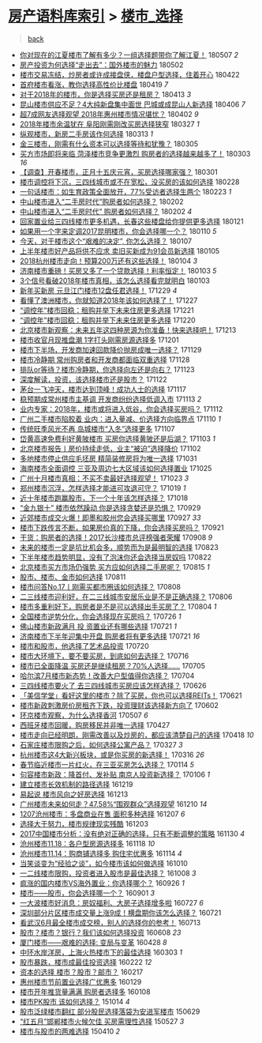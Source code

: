 [房产语料库索引](../../README.md)  > [楼市_选择](楼市_选择.md)
====
> [back](../README.md)

- [你对现在的江夏楼市了解有多少？一组选择题带你了解江夏！](http://jkwz.applinzi.com/ittc/7100370930612306954.html#%E4%BD%A0%E5%AF%B9%E7%8E%B0%E5%9C%A8%E7%9A%84%E6%B1%9F%E5%A4%8F%E6%A5%BC%E5%B8%82%E4%BA%86%E8%A7%A3%E6%9C%89%E5%A4%9A%E5%B0%91%EF%BC%9F%E4%B8%80%E7%BB%84%E9%80%89%E6%8B%A9%E9%A2%98%E5%B8%A6%E4%BD%A0%E4%BA%86%E8%A7%A3%E6%B1%9F%E5%A4%8F%EF%BC%81) 180507 *2* 
- [房产投资为何选择“走出去”：国外楼市的魅力](http://jkwz.applinzi.com/ittc/7098560290167981062.html#%E6%88%BF%E4%BA%A7%E6%8A%95%E8%B5%84%E4%B8%BA%E4%BD%95%E9%80%89%E6%8B%A9%E2%80%9C%E8%B5%B0%E5%87%BA%E5%8E%BB%E2%80%9D%EF%BC%9A%E5%9B%BD%E5%A4%96%E6%A5%BC%E5%B8%82%E7%9A%84%E9%AD%85%E5%8A%9B) 180502  
- [楼市交易冻结，炒房者或许成接盘侠，楼盘户型选择，住着开心](http://jkwz.applinzi.com/ittc/7094899766901343249.html#%E6%A5%BC%E5%B8%82%E4%BA%A4%E6%98%93%E5%86%BB%E7%BB%93%EF%BC%8C%E7%82%92%E6%88%BF%E8%80%85%E6%88%96%E8%AE%B8%E6%88%90%E6%8E%A5%E7%9B%98%E4%BE%A0%EF%BC%8C%E6%A5%BC%E7%9B%98%E6%88%B7%E5%9E%8B%E9%80%89%E6%8B%A9%EF%BC%8C%E4%BD%8F%E7%9D%80%E5%BC%80%E5%BF%83) 180422  
- [首府楼市看涨，教你选择高性价比楼盘](http://jkwz.applinzi.com/ittc/7093706758268912647.html#%E9%A6%96%E5%BA%9C%E6%A5%BC%E5%B8%82%E7%9C%8B%E6%B6%A8%EF%BC%8C%E6%95%99%E4%BD%A0%E9%80%89%E6%8B%A9%E9%AB%98%E6%80%A7%E4%BB%B7%E6%AF%94%E6%A5%BC%E7%9B%98) 180419 *7* 
- [对于2018年的楼市，你是选择买房还是租房？](http://jkwz.applinzi.com/ittc/7091386241541211143.html#%E5%AF%B9%E4%BA%8E2018%E5%B9%B4%E7%9A%84%E6%A5%BC%E5%B8%82%EF%BC%8C%E4%BD%A0%E6%98%AF%E9%80%89%E6%8B%A9%E4%B9%B0%E6%88%BF%E8%BF%98%E6%98%AF%E7%A7%9F%E6%88%BF%EF%BC%9F) 180413 *3* 
- [昆山楼市供应不足？4大纯新盘集中面世 巴城或成昆山人新选择](http://jkwz.applinzi.com/ittc/7088624735854527495.html#%E6%98%86%E5%B1%B1%E6%A5%BC%E5%B8%82%E4%BE%9B%E5%BA%94%E4%B8%8D%E8%B6%B3%EF%BC%9F4%E5%A4%A7%E7%BA%AF%E6%96%B0%E7%9B%98%E9%9B%86%E4%B8%AD%E9%9D%A2%E4%B8%96+%E5%B7%B4%E5%9F%8E%E6%88%96%E6%88%90%E6%98%86%E5%B1%B1%E4%BA%BA%E6%96%B0%E9%80%89%E6%8B%A9) 180406 *7* 
- [超7成网友选择观望 2018年惠州楼市情况堪忧？](http://jkwz.applinzi.com/ittc/7087254673172202503.html#%E8%B6%857%E6%88%90%E7%BD%91%E5%8F%8B%E9%80%89%E6%8B%A9%E8%A7%82%E6%9C%9B+2018%E5%B9%B4%E6%83%A0%E5%B7%9E%E6%A5%BC%E5%B8%82%E6%83%85%E5%86%B5%E5%A0%AA%E5%BF%A7%EF%BC%9F) 180402 *9* 
- [2018年楼市余温犹在 阜阳刚需刚改买房选择狭窄](http://jkwz.applinzi.com/ittc/7085119328032916497.html#2018%E5%B9%B4%E6%A5%BC%E5%B8%82%E4%BD%99%E6%B8%A9%E7%8A%B9%E5%9C%A8+%E9%98%9C%E9%98%B3%E5%88%9A%E9%9C%80%E5%88%9A%E6%94%B9%E4%B9%B0%E6%88%BF%E9%80%89%E6%8B%A9%E7%8B%AD%E7%AA%84) 180327 *1* 
- [纵观楼市，新房二手房该作何选择](http://jkwz.applinzi.com/ittc/7079895988980679697.html#%E7%BA%B5%E8%A7%82%E6%A5%BC%E5%B8%82%EF%BC%8C%E6%96%B0%E6%88%BF%E4%BA%8C%E6%89%8B%E6%88%BF%E8%AF%A5%E4%BD%9C%E4%BD%95%E9%80%89%E6%8B%A9) 180313 *1* 
- [金三楼市，刚需有什么资本可以选择等待和犹豫？](http://jkwz.applinzi.com/ittc/7077049664002327558.html#%E9%87%91%E4%B8%89%E6%A5%BC%E5%B8%82%EF%BC%8C%E5%88%9A%E9%9C%80%E6%9C%89%E4%BB%80%E4%B9%88%E8%B5%84%E6%9C%AC%E5%8F%AF%E4%BB%A5%E9%80%89%E6%8B%A9%E7%AD%89%E5%BE%85%E5%92%8C%E7%8A%B9%E8%B1%AB%EF%BC%9F) 180305  
- [买方市场即将来临 菏泽楼市竞争更激烈 购房者的选择越来越多了！](http://jkwz.applinzi.com/ittc/7076214581087437830.html#%E4%B9%B0%E6%96%B9%E5%B8%82%E5%9C%BA%E5%8D%B3%E5%B0%86%E6%9D%A5%E4%B8%B4+%E8%8F%8F%E6%B3%BD%E6%A5%BC%E5%B8%82%E7%AB%9E%E4%BA%89%E6%9B%B4%E6%BF%80%E7%83%88+%E8%B4%AD%E6%88%BF%E8%80%85%E7%9A%84%E9%80%89%E6%8B%A9%E8%B6%8A%E6%9D%A5%E8%B6%8A%E5%A4%9A%E4%BA%86%EF%BC%81) 180303 *16* 
- [【调查】开春楼市，正月十五庆元宵，买房选择哪家强？](http://jkwz.applinzi.com/ittc/7075495938812806155.html#%E3%80%90%E8%B0%83%E6%9F%A5%E3%80%91%E5%BC%80%E6%98%A5%E6%A5%BC%E5%B8%82%EF%BC%8C%E6%AD%A3%E6%9C%88%E5%8D%81%E4%BA%94%E5%BA%86%E5%85%83%E5%AE%B5%EF%BC%8C%E4%B9%B0%E6%88%BF%E9%80%89%E6%8B%A9%E5%93%AA%E5%AE%B6%E5%BC%BA%EF%BC%9F) 180301  
- [楼市调控将下沉，三四线城市或不在宽松，没买房的该如何选择](http://jkwz.applinzi.com/ittc/7075082091744461840.html#%E6%A5%BC%E5%B8%82%E8%B0%83%E6%8E%A7%E5%B0%86%E4%B8%8B%E6%B2%89%EF%BC%8C%E4%B8%89%E5%9B%9B%E7%BA%BF%E5%9F%8E%E5%B8%82%E6%88%96%E4%B8%8D%E5%9C%A8%E5%AE%BD%E6%9D%BE%EF%BC%8C%E6%B2%A1%E4%B9%B0%E6%88%BF%E7%9A%84%E8%AF%A5%E5%A6%82%E4%BD%95%E9%80%89%E6%8B%A9) 180228  
- [一句话楼市：如生育政策全面放开，77%受访者选择生两个](http://jkwz.applinzi.com/ittc/7073324427771380743.html#%E4%B8%80%E5%8F%A5%E8%AF%9D%E6%A5%BC%E5%B8%82%EF%BC%9A%E5%A6%82%E7%94%9F%E8%82%B2%E6%94%BF%E7%AD%96%E5%85%A8%E9%9D%A2%E6%94%BE%E5%BC%80%EF%BC%8C77%25%E5%8F%97%E8%AE%BF%E8%80%85%E9%80%89%E6%8B%A9%E7%94%9F%E4%B8%A4%E4%B8%AA) 180223 *1* 
- [中山楼市进入“二手房时代”购房者如何选择？](http://jkwz.applinzi.com/ittc/7065421983309628423.html#%E4%B8%AD%E5%B1%B1%E6%A5%BC%E5%B8%82%E8%BF%9B%E5%85%A5%E2%80%9C%E4%BA%8C%E6%89%8B%E6%88%BF%E6%97%B6%E4%BB%A3%E2%80%9D%E8%B4%AD%E6%88%BF%E8%80%85%E5%A6%82%E4%BD%95%E9%80%89%E6%8B%A9%EF%BC%9F) 180202  
- [中山楼市进入“二手房时代” 购房者如何选择？](http://jkwz.applinzi.com/ittc/7065391785419736080.html#%E4%B8%AD%E5%B1%B1%E6%A5%BC%E5%B8%82%E8%BF%9B%E5%85%A5%E2%80%9C%E4%BA%8C%E6%89%8B%E6%88%BF%E6%97%B6%E4%BB%A3%E2%80%9D+%E8%B4%AD%E6%88%BF%E8%80%85%E5%A6%82%E4%BD%95%E9%80%89%E6%8B%A9%EF%BC%9F) 180202 *4* 
- [回家置业给三四线楼市更多机遇，长春这些楼盘给你提供更多选择](http://jkwz.applinzi.com/ittc/7061081736471905287.html#%E5%9B%9E%E5%AE%B6%E7%BD%AE%E4%B8%9A%E7%BB%99%E4%B8%89%E5%9B%9B%E7%BA%BF%E6%A5%BC%E5%B8%82%E6%9B%B4%E5%A4%9A%E6%9C%BA%E9%81%87%EF%BC%8C%E9%95%BF%E6%98%A5%E8%BF%99%E4%BA%9B%E6%A5%BC%E7%9B%98%E7%BB%99%E4%BD%A0%E6%8F%90%E4%BE%9B%E6%9B%B4%E5%A4%9A%E9%80%89%E6%8B%A9) 180121  
- [如果用一个字来定调2017昆明楼市，你会选择哪一个？](http://jkwz.applinzi.com/ittc/7056902218370778118.html#%E5%A6%82%E6%9E%9C%E7%94%A8%E4%B8%80%E4%B8%AA%E5%AD%97%E6%9D%A5%E5%AE%9A%E8%B0%832017%E6%98%86%E6%98%8E%E6%A5%BC%E5%B8%82%EF%BC%8C%E4%BD%A0%E4%BC%9A%E9%80%89%E6%8B%A9%E5%93%AA%E4%B8%80%E4%B8%AA%EF%BC%9F) 180110 *5* 
- [今天，对于楼市这个“艰难的决定”, 你怎么选择？](http://jkwz.applinzi.com/ittc/7055948542277846032.html#%E4%BB%8A%E5%A4%A9%EF%BC%8C%E5%AF%B9%E4%BA%8E%E6%A5%BC%E5%B8%82%E8%BF%99%E4%B8%AA%E2%80%9C%E8%89%B0%E9%9A%BE%E7%9A%84%E5%86%B3%E5%AE%9A%E2%80%9D%2C+%E4%BD%A0%E6%80%8E%E4%B9%88%E9%80%89%E6%8B%A9%EF%BC%9F) 180107  
- [上半年楼市好产品将供不应求 卖旧买新成为91会员新选择](http://jkwz.applinzi.com/ittc/7055143595563025415.html#%E4%B8%8A%E5%8D%8A%E5%B9%B4%E6%A5%BC%E5%B8%82%E5%A5%BD%E4%BA%A7%E5%93%81%E5%B0%86%E4%BE%9B%E4%B8%8D%E5%BA%94%E6%B1%82+%E5%8D%96%E6%97%A7%E4%B9%B0%E6%96%B0%E6%88%90%E4%B8%BA91%E4%BC%9A%E5%91%98%E6%96%B0%E9%80%89%E6%8B%A9) 180105  
- [2018杭州楼市走向！预算200万还有这些选择！](http://jkwz.applinzi.com/ittc/7054673722797982737.html#2018%E6%9D%AD%E5%B7%9E%E6%A5%BC%E5%B8%82%E8%B5%B0%E5%90%91%EF%BC%81%E9%A2%84%E7%AE%97200%E4%B8%87%E8%BF%98%E6%9C%89%E8%BF%99%E4%BA%9B%E9%80%89%E6%8B%A9%EF%BC%81) 180104 *3* 
- [济南楼市重磅！买房又多了一个贷款选择！利率恒定！](http://jkwz.applinzi.com/ittc/7054416878208812048.html#%E6%B5%8E%E5%8D%97%E6%A5%BC%E5%B8%82%E9%87%8D%E7%A3%85%EF%BC%81%E4%B9%B0%E6%88%BF%E5%8F%88%E5%A4%9A%E4%BA%86%E4%B8%80%E4%B8%AA%E8%B4%B7%E6%AC%BE%E9%80%89%E6%8B%A9%EF%BC%81%E5%88%A9%E7%8E%87%E6%81%92%E5%AE%9A%EF%BC%81) 180103 *5* 
- [3个信号看破2018年楼市真相，该怎么选择看完就明白](http://jkwz.applinzi.com/ittc/7053983099413595147.html#3%E4%B8%AA%E4%BF%A1%E5%8F%B7%E7%9C%8B%E7%A0%B42018%E5%B9%B4%E6%A5%BC%E5%B8%82%E7%9C%9F%E7%9B%B8%EF%BC%8C%E8%AF%A5%E6%80%8E%E4%B9%88%E9%80%89%E6%8B%A9%E7%9C%8B%E5%AE%8C%E5%B0%B1%E6%98%8E%E7%99%BD) 180103  
- [新年买新房 元旦江门楼市12盘任君选择！](http://jkwz.applinzi.com/ittc/7052436126466311185.html#%E6%96%B0%E5%B9%B4%E4%B9%B0%E6%96%B0%E6%88%BF+%E5%85%83%E6%97%A6%E6%B1%9F%E9%97%A8%E6%A5%BC%E5%B8%8212%E7%9B%98%E4%BB%BB%E5%90%9B%E9%80%89%E6%8B%A9%EF%BC%81) 171229 *4* 
- [看懂了澳洲楼市，你就知道2018年该如何选择了！](http://jkwz.applinzi.com/ittc/7051684569835635728.html#%E7%9C%8B%E6%87%82%E4%BA%86%E6%BE%B3%E6%B4%B2%E6%A5%BC%E5%B8%82%EF%BC%8C%E4%BD%A0%E5%B0%B1%E7%9F%A5%E9%81%932018%E5%B9%B4%E8%AF%A5%E5%A6%82%E4%BD%95%E9%80%89%E6%8B%A9%E4%BA%86%EF%BC%81) 171227  
- [“调控年”楼市回稳：租购并举下未来住房更多选择](http://jkwz.applinzi.com/ittc/7049435578901201937.html#%E2%80%9C%E8%B0%83%E6%8E%A7%E5%B9%B4%E2%80%9D%E6%A5%BC%E5%B8%82%E5%9B%9E%E7%A8%B3%EF%BC%9A%E7%A7%9F%E8%B4%AD%E5%B9%B6%E4%B8%BE%E4%B8%8B%E6%9C%AA%E6%9D%A5%E4%BD%8F%E6%88%BF%E6%9B%B4%E5%A4%9A%E9%80%89%E6%8B%A9) 171221  
- [“调控年”楼市回稳：租购并举下未来住房更多选择](http://jkwz.applinzi.com/ittc/7049159852327175185.html#%E2%80%9C%E8%B0%83%E6%8E%A7%E5%B9%B4%E2%80%9D%E6%A5%BC%E5%B8%82%E5%9B%9E%E7%A8%B3%EF%BC%9A%E7%A7%9F%E8%B4%AD%E5%B9%B6%E4%B8%BE%E4%B8%8B%E6%9C%AA%E6%9D%A5%E4%BD%8F%E6%88%BF%E6%9B%B4%E5%A4%9A%E9%80%89%E6%8B%A9) 171220  
- [北京楼市新观察：未来五年这四种房源为你准备！快来选择吧！](http://jkwz.applinzi.com/ittc/7046606395200242704.html#%E5%8C%97%E4%BA%AC%E6%A5%BC%E5%B8%82%E6%96%B0%E8%A7%82%E5%AF%9F%EF%BC%9A%E6%9C%AA%E6%9D%A5%E4%BA%94%E5%B9%B4%E8%BF%99%E5%9B%9B%E7%A7%8D%E6%88%BF%E6%BA%90%E4%B8%BA%E4%BD%A0%E5%87%86%E5%A4%87%EF%BC%81%E5%BF%AB%E6%9D%A5%E9%80%89%E6%8B%A9%E5%90%A7%EF%BC%81) 171213  
- [楼市收官月现推盘潮 1字打头刚需房源选择多](http://jkwz.applinzi.com/ittc/7042180211414664209.html#%E6%A5%BC%E5%B8%82%E6%94%B6%E5%AE%98%E6%9C%88%E7%8E%B0%E6%8E%A8%E7%9B%98%E6%BD%AE+1%E5%AD%97%E6%89%93%E5%A4%B4%E5%88%9A%E9%9C%80%E6%88%BF%E6%BA%90%E9%80%89%E6%8B%A9%E5%A4%9A) 171201  
- [楼市下半场，开发商加速回款降价抛房成唯一选择？](http://jkwz.applinzi.com/ittc/7041393383895991313.html#%E6%A5%BC%E5%B8%82%E4%B8%8B%E5%8D%8A%E5%9C%BA%EF%BC%8C%E5%BC%80%E5%8F%91%E5%95%86%E5%8A%A0%E9%80%9F%E5%9B%9E%E6%AC%BE%E9%99%8D%E4%BB%B7%E6%8A%9B%E6%88%BF%E6%88%90%E5%94%AF%E4%B8%80%E9%80%89%E6%8B%A9%EF%BC%9F) 171129  
- [楼市冷静期 常州购房者和开发商都面临双重选择](http://jkwz.applinzi.com/ittc/7040992335683388432.html#%E6%A5%BC%E5%B8%82%E5%86%B7%E9%9D%99%E6%9C%9F+%E5%B8%B8%E5%B7%9E%E8%B4%AD%E6%88%BF%E8%80%85%E5%92%8C%E5%BC%80%E5%8F%91%E5%95%86%E9%83%BD%E9%9D%A2%E4%B8%B4%E5%8F%8C%E9%87%8D%E9%80%89%E6%8B%A9) 171128  
- [排队or等待？楼市冷静期，你选择向左还是向右？](http://jkwz.applinzi.com/ittc/7039151135179408401.html#%E6%8E%92%E9%98%9For%E7%AD%89%E5%BE%85%EF%BC%9F%E6%A5%BC%E5%B8%82%E5%86%B7%E9%9D%99%E6%9C%9F%EF%BC%8C%E4%BD%A0%E9%80%89%E6%8B%A9%E5%90%91%E5%B7%A6%E8%BF%98%E6%98%AF%E5%90%91%E5%8F%B3%EF%BC%9F) 171123  
- [深度解读，投资，该选择楼市还是股市？](http://jkwz.applinzi.com/ittc/7038812130768323600.html#%E6%B7%B1%E5%BA%A6%E8%A7%A3%E8%AF%BB%EF%BC%8C%E6%8A%95%E8%B5%84%EF%BC%8C%E8%AF%A5%E9%80%89%E6%8B%A9%E6%A5%BC%E5%B8%82%E8%BF%98%E6%98%AF%E8%82%A1%E5%B8%82%EF%BC%9F) 171122  
- [茅台一飞冲天，楼市达到顶峰！成功人士的选择](http://jkwz.applinzi.com/ittc/7037010895358657552.html#%E8%8C%85%E5%8F%B0%E4%B8%80%E9%A3%9E%E5%86%B2%E5%A4%A9%EF%BC%8C%E6%A5%BC%E5%B8%82%E8%BE%BE%E5%88%B0%E9%A1%B6%E5%B3%B0%EF%BC%81%E6%88%90%E5%8A%9F%E4%BA%BA%E5%A3%AB%E7%9A%84%E9%80%89%E6%8B%A9) 171117  
- [稳预期成常州楼市主基调 开发商纷纷选择低调入市](http://jkwz.applinzi.com/ittc/7035447082578609169.html#%E7%A8%B3%E9%A2%84%E6%9C%9F%E6%88%90%E5%B8%B8%E5%B7%9E%E6%A5%BC%E5%B8%82%E4%B8%BB%E5%9F%BA%E8%B0%83+%E5%BC%80%E5%8F%91%E5%95%86%E7%BA%B7%E7%BA%B7%E9%80%89%E6%8B%A9%E4%BD%8E%E8%B0%83%E5%85%A5%E5%B8%82) 171113 *2* 
- [业内专家：2018年，楼市或将进入低谷，你会选择买房吗？](http://jkwz.applinzi.com/ittc/7035113680377742352.html#%E4%B8%9A%E5%86%85%E4%B8%93%E5%AE%B6%EF%BC%9A2018%E5%B9%B4%EF%BC%8C%E6%A5%BC%E5%B8%82%E6%88%96%E5%B0%86%E8%BF%9B%E5%85%A5%E4%BD%8E%E8%B0%B7%EF%BC%8C%E4%BD%A0%E4%BC%9A%E9%80%89%E6%8B%A9%E4%B9%B0%E6%88%BF%E5%90%97%EF%BC%9F) 171112  
- [广州二手楼市陷胶着 业内：进入量减、价选择方向临界点](http://jkwz.applinzi.com/ittc/7034219400612283408.html#%E5%B9%BF%E5%B7%9E%E4%BA%8C%E6%89%8B%E6%A5%BC%E5%B8%82%E9%99%B7%E8%83%B6%E7%9D%80+%E4%B8%9A%E5%86%85%EF%BC%9A%E8%BF%9B%E5%85%A5%E9%87%8F%E5%87%8F%E3%80%81%E4%BB%B7%E9%80%89%E6%8B%A9%E6%96%B9%E5%90%91%E4%B8%B4%E7%95%8C%E7%82%B9) 171110 *1* 
- [传统旺季风光不再 岛城楼市“入冬”选择更多](http://jkwz.applinzi.com/ittc/7033121774949106704.html#%E4%BC%A0%E7%BB%9F%E6%97%BA%E5%AD%A3%E9%A3%8E%E5%85%89%E4%B8%8D%E5%86%8D+%E5%B2%9B%E5%9F%8E%E6%A5%BC%E5%B8%82%E2%80%9C%E5%85%A5%E5%86%AC%E2%80%9D%E9%80%89%E6%8B%A9%E6%9B%B4%E5%A4%9A) 171107  
- [岱黄高速免费利好黄陂楼市 买房你选择黄陂还是后湖？](http://jkwz.applinzi.com/ittc/7031668519379403793.html#%E5%B2%B1%E9%BB%84%E9%AB%98%E9%80%9F%E5%85%8D%E8%B4%B9%E5%88%A9%E5%A5%BD%E9%BB%84%E9%99%82%E6%A5%BC%E5%B8%82+%E4%B9%B0%E6%88%BF%E4%BD%A0%E9%80%89%E6%8B%A9%E9%BB%84%E9%99%82%E8%BF%98%E6%98%AF%E5%90%8E%E6%B9%96%EF%BC%9F) 171103 *1* 
- [北京楼市报告丨房价持续走低，业主“被迫”选择降价](http://jkwz.applinzi.com/ittc/7031355339600036880.html#%E5%8C%97%E4%BA%AC%E6%A5%BC%E5%B8%82%E6%8A%A5%E5%91%8A%E4%B8%A8%E6%88%BF%E4%BB%B7%E6%8C%81%E7%BB%AD%E8%B5%B0%E4%BD%8E%EF%BC%8C%E4%B8%9A%E4%B8%BB%E2%80%9C%E8%A2%AB%E8%BF%AB%E2%80%9D%E9%80%89%E6%8B%A9%E9%99%8D%E4%BB%B7) 171102  
- [多地楼市停止供应毛坯房 精简装修房将为唯一选择](http://jkwz.applinzi.com/ittc/7030726165109670929.html#%E5%A4%9A%E5%9C%B0%E6%A5%BC%E5%B8%82%E5%81%9C%E6%AD%A2%E4%BE%9B%E5%BA%94%E6%AF%9B%E5%9D%AF%E6%88%BF+%E7%B2%BE%E7%AE%80%E8%A3%85%E4%BF%AE%E6%88%BF%E5%B0%86%E4%B8%BA%E5%94%AF%E4%B8%80%E9%80%89%E6%8B%A9) 171031  
- [海南楼市全面调控 三亚及周边七大区域该如何选择置业](http://jkwz.applinzi.com/ittc/7028367324812411921.html#%E6%B5%B7%E5%8D%97%E6%A5%BC%E5%B8%82%E5%85%A8%E9%9D%A2%E8%B0%83%E6%8E%A7+%E4%B8%89%E4%BA%9A%E5%8F%8A%E5%91%A8%E8%BE%B9%E4%B8%83%E5%A4%A7%E5%8C%BA%E5%9F%9F%E8%AF%A5%E5%A6%82%E4%BD%95%E9%80%89%E6%8B%A9%E7%BD%AE%E4%B8%9A) 171025  
- [广州十月楼市真相：不买不卖最好选择观望！](http://jkwz.applinzi.com/ittc/7027644915180373008.html#%E5%B9%BF%E5%B7%9E%E5%8D%81%E6%9C%88%E6%A5%BC%E5%B8%82%E7%9C%9F%E7%9B%B8%EF%BC%9A%E4%B8%8D%E4%B9%B0%E4%B8%8D%E5%8D%96%E6%9C%80%E5%A5%BD%E9%80%89%E6%8B%A9%E8%A7%82%E6%9C%9B%EF%BC%81) 171023 *3* 
- [郑州楼市沉浮，怎样选择才能进可攻退可守？](http://jkwz.applinzi.com/ittc/7026194889925198865.html#%E9%83%91%E5%B7%9E%E6%A5%BC%E5%B8%82%E6%B2%89%E6%B5%AE%EF%BC%8C%E6%80%8E%E6%A0%B7%E9%80%89%E6%8B%A9%E6%89%8D%E8%83%BD%E8%BF%9B%E5%8F%AF%E6%94%BB%E9%80%80%E5%8F%AF%E5%AE%88%EF%BC%9F) 171019 *1* 
- [近十年楼市跑赢股市，下一个十年该怎样选择？](http://jkwz.applinzi.com/ittc/7025670182050202641.html#%E8%BF%91%E5%8D%81%E5%B9%B4%E6%A5%BC%E5%B8%82%E8%B7%91%E8%B5%A2%E8%82%A1%E5%B8%82%EF%BC%8C%E4%B8%8B%E4%B8%80%E4%B8%AA%E5%8D%81%E5%B9%B4%E8%AF%A5%E6%80%8E%E6%A0%B7%E9%80%89%E6%8B%A9%EF%BC%9F) 171018  
- [“金九银十” 楼市依然躁动 你是选择贪婪还是恐惧？](http://jkwz.applinzi.com/ittc/7018820515698050065.html#%E2%80%9C%E9%87%91%E4%B9%9D%E9%93%B6%E5%8D%81%E2%80%9D+%E6%A5%BC%E5%B8%82%E4%BE%9D%E7%84%B6%E8%BA%81%E5%8A%A8+%E4%BD%A0%E6%98%AF%E9%80%89%E6%8B%A9%E8%B4%AA%E5%A9%AA%E8%BF%98%E6%98%AF%E6%81%90%E6%83%A7%EF%BC%9F) 170929  
- [近郊楼市成交火爆！即墨和胶州您会选择买哪里](http://jkwz.applinzi.com/ittc/7017768461567263761.html#%E8%BF%91%E9%83%8A%E6%A5%BC%E5%B8%82%E6%88%90%E4%BA%A4%E7%81%AB%E7%88%86%EF%BC%81%E5%8D%B3%E5%A2%A8%E5%92%8C%E8%83%B6%E5%B7%9E%E6%82%A8%E4%BC%9A%E9%80%89%E6%8B%A9%E4%B9%B0%E5%93%AA%E9%87%8C) 170927 *33* 
- [楼市下跌传言不断，如果房价真的下降，你会选择买房吗？](http://jkwz.applinzi.com/ittc/7015797663700878353.html#%E6%A5%BC%E5%B8%82%E4%B8%8B%E8%B7%8C%E4%BC%A0%E8%A8%80%E4%B8%8D%E6%96%AD%EF%BC%8C%E5%A6%82%E6%9E%9C%E6%88%BF%E4%BB%B7%E7%9C%9F%E7%9A%84%E4%B8%8B%E9%99%8D%EF%BC%8C%E4%BD%A0%E4%BC%9A%E9%80%89%E6%8B%A9%E4%B9%B0%E6%88%BF%E5%90%97%EF%BC%9F) 170921  
- [干货：购房者的选择！2017长沙楼市总评榜强者荣耀](http://jkwz.applinzi.com/ittc/7010868234147070993.html#%E5%B9%B2%E8%B4%A7%EF%BC%9A%E8%B4%AD%E6%88%BF%E8%80%85%E7%9A%84%E9%80%89%E6%8B%A9%EF%BC%812017%E9%95%BF%E6%B2%99%E6%A5%BC%E5%B8%82%E6%80%BB%E8%AF%84%E6%A6%9C%E5%BC%BA%E8%80%85%E8%8D%A3%E8%80%80) 170908 *9* 
- [未来的楼市一定是坑比机会多，顺势而为是最明智的选择](http://jkwz.applinzi.com/ittc/7005004148616201232.html#%E6%9C%AA%E6%9D%A5%E7%9A%84%E6%A5%BC%E5%B8%82%E4%B8%80%E5%AE%9A%E6%98%AF%E5%9D%91%E6%AF%94%E6%9C%BA%E4%BC%9A%E5%A4%9A%EF%BC%8C%E9%A1%BA%E5%8A%BF%E8%80%8C%E4%B8%BA%E6%98%AF%E6%9C%80%E6%98%8E%E6%99%BA%E7%9A%84%E9%80%89%E6%8B%A9) 170823  
- [下半年楼市趋势明显，没有了泡沫你还会选择当房奴吗](http://jkwz.applinzi.com/ittc/7004645771314725904.html#%E4%B8%8B%E5%8D%8A%E5%B9%B4%E6%A5%BC%E5%B8%82%E8%B6%8B%E5%8A%BF%E6%98%8E%E6%98%BE%EF%BC%8C%E6%B2%A1%E6%9C%89%E4%BA%86%E6%B3%A1%E6%B2%AB%E4%BD%A0%E8%BF%98%E4%BC%9A%E9%80%89%E6%8B%A9%E5%BD%93%E6%88%BF%E5%A5%B4%E5%90%97) 170822  
- [北京楼市买方市场仍强势 买方应如何选择二手房呢？](http://jkwz.applinzi.com/ittc/7001968204073927696.html#%E5%8C%97%E4%BA%AC%E6%A5%BC%E5%B8%82%E4%B9%B0%E6%96%B9%E5%B8%82%E5%9C%BA%E4%BB%8D%E5%BC%BA%E5%8A%BF+%E4%B9%B0%E6%96%B9%E5%BA%94%E5%A6%82%E4%BD%95%E9%80%89%E6%8B%A9%E4%BA%8C%E6%89%8B%E6%88%BF%E5%91%A2%EF%BC%9F) 170815 *1* 
- [股市、楼市、金市如何选择](http://jkwz.applinzi.com/ittc/7000467954221974544.html#%E8%82%A1%E5%B8%82%E3%80%81%E6%A5%BC%E5%B8%82%E3%80%81%E9%87%91%E5%B8%82%E5%A6%82%E4%BD%95%E9%80%89%E6%8B%A9) 170811  
- [楼市问答No.17丨刚需买都市圈该如何选择？](http://jkwz.applinzi.com/ittc/6999372944042886160.html#%E6%A5%BC%E5%B8%82%E9%97%AE%E7%AD%94No.17%E4%B8%A8%E5%88%9A%E9%9C%80%E4%B9%B0%E9%83%BD%E5%B8%82%E5%9C%88%E8%AF%A5%E5%A6%82%E4%BD%95%E9%80%89%E6%8B%A9%EF%BC%9F) 170808  
- [二三线楼市迎利好，在二三线城市安居乐业是不是正确选择？](http://jkwz.applinzi.com/ittc/6998765460945110033.html#%E4%BA%8C%E4%B8%89%E7%BA%BF%E6%A5%BC%E5%B8%82%E8%BF%8E%E5%88%A9%E5%A5%BD%EF%BC%8C%E5%9C%A8%E4%BA%8C%E4%B8%89%E7%BA%BF%E5%9F%8E%E5%B8%82%E5%AE%89%E5%B1%85%E4%B9%90%E4%B8%9A%E6%98%AF%E4%B8%8D%E6%98%AF%E6%AD%A3%E7%A1%AE%E9%80%89%E6%8B%A9%EF%BC%9F) 170806  
- [楼市多重利好下，购房者是不是可以选择出手买房了？](http://jkwz.applinzi.com/ittc/6998054588408923153.html#%E6%A5%BC%E5%B8%82%E5%A4%9A%E9%87%8D%E5%88%A9%E5%A5%BD%E4%B8%8B%EF%BC%8C%E8%B4%AD%E6%88%BF%E8%80%85%E6%98%AF%E4%B8%8D%E6%98%AF%E5%8F%AF%E4%BB%A5%E9%80%89%E6%8B%A9%E5%87%BA%E6%89%8B%E4%B9%B0%E6%88%BF%E4%BA%86%EF%BC%9F) 170804 *1* 
- [全国楼市逆势分化，你会选择现在买房吗？](http://jkwz.applinzi.com/ittc/6994620100081353745.html#%E5%85%A8%E5%9B%BD%E6%A5%BC%E5%B8%82%E9%80%86%E5%8A%BF%E5%88%86%E5%8C%96%EF%BC%8C%E4%BD%A0%E4%BC%9A%E9%80%89%E6%8B%A9%E7%8E%B0%E5%9C%A8%E4%B9%B0%E6%88%BF%E5%90%97%EF%BC%9F) 170726 *1* 
- [佛山楼市新政满月 投 资置业还有哪些选择](http://jkwz.applinzi.com/ittc/6992773221911659536.html#%E4%BD%9B%E5%B1%B1%E6%A5%BC%E5%B8%82%E6%96%B0%E6%94%BF%E6%BB%A1%E6%9C%88+%E6%8A%95+%E8%B5%84%E7%BD%AE%E4%B8%9A%E8%BF%98%E6%9C%89%E5%93%AA%E4%BA%9B%E9%80%89%E6%8B%A9) 170721 *1* 
- [济南楼市下半年迎集中开盘 购房者将有更多选择](http://jkwz.applinzi.com/ittc/6992549118969644049.html#%E6%B5%8E%E5%8D%97%E6%A5%BC%E5%B8%82%E4%B8%8B%E5%8D%8A%E5%B9%B4%E8%BF%8E%E9%9B%86%E4%B8%AD%E5%BC%80%E7%9B%98+%E8%B4%AD%E6%88%BF%E8%80%85%E5%B0%86%E6%9C%89%E6%9B%B4%E5%A4%9A%E9%80%89%E6%8B%A9) 170721 *16* 
- [楼市和股市，他选择了艺术品投资](http://jkwz.applinzi.com/ittc/6992439918570505233.html#%E6%A5%BC%E5%B8%82%E5%92%8C%E8%82%A1%E5%B8%82%EF%BC%8C%E4%BB%96%E9%80%89%E6%8B%A9%E4%BA%86%E8%89%BA%E6%9C%AF%E5%93%81%E6%8A%95%E8%B5%84) 170720  
- [楼市大环境下，要不要买房，到底如何去选择？](http://jkwz.applinzi.com/ittc/6990858460231894033.html#%E6%A5%BC%E5%B8%82%E5%A4%A7%E7%8E%AF%E5%A2%83%E4%B8%8B%EF%BC%8C%E8%A6%81%E4%B8%8D%E8%A6%81%E4%B9%B0%E6%88%BF%EF%BC%8C%E5%88%B0%E5%BA%95%E5%A6%82%E4%BD%95%E5%8E%BB%E9%80%89%E6%8B%A9%EF%BC%9F) 170716  
- [楼市已全面降温 买房还是继续租房？70%人选择……](http://jkwz.applinzi.com/ittc/6986705932351177744.html#%E6%A5%BC%E5%B8%82%E5%B7%B2%E5%85%A8%E9%9D%A2%E9%99%8D%E6%B8%A9+%E4%B9%B0%E6%88%BF%E8%BF%98%E6%98%AF%E7%BB%A7%E7%BB%AD%E7%A7%9F%E6%88%BF%EF%BC%9F70%25%E4%BA%BA%E9%80%89%E6%8B%A9%E2%80%A6%E2%80%A6) 170705  
- [哈尔滨7月楼市新态势！改善大户型值得你选择？](http://jkwz.applinzi.com/ittc/6986401126499746821.html#%E5%93%88%E5%B0%94%E6%BB%A87%E6%9C%88%E6%A5%BC%E5%B8%82%E6%96%B0%E6%80%81%E5%8A%BF%EF%BC%81%E6%94%B9%E5%96%84%E5%A4%A7%E6%88%B7%E5%9E%8B%E5%80%BC%E5%BE%97%E4%BD%A0%E9%80%89%E6%8B%A9%EF%BC%9F) 170704  
- [三四线楼市要火了 去三四线城市买房应该怎样选择？](http://jkwz.applinzi.com/ittc/6983406424284464133.html#%E4%B8%89%E5%9B%9B%E7%BA%BF%E6%A5%BC%E5%B8%82%E8%A6%81%E7%81%AB%E4%BA%86+%E5%8E%BB%E4%B8%89%E5%9B%9B%E7%BA%BF%E5%9F%8E%E5%B8%82%E4%B9%B0%E6%88%BF%E5%BA%94%E8%AF%A5%E6%80%8E%E6%A0%B7%E9%80%89%E6%8B%A9%EF%BC%9F) 170626  
- [「美信学堂」看好这里的楼市？除了买房，你也可以选择REITs！](http://jkwz.applinzi.com/ittc/6981671745197966340.html#%E3%80%8C%E7%BE%8E%E4%BF%A1%E5%AD%A6%E5%A0%82%E3%80%8D%E7%9C%8B%E5%A5%BD%E8%BF%99%E9%87%8C%E7%9A%84%E6%A5%BC%E5%B8%82%EF%BC%9F%E9%99%A4%E4%BA%86%E4%B9%B0%E6%88%BF%EF%BC%8C%E4%BD%A0%E4%B9%9F%E5%8F%AF%E4%BB%A5%E9%80%89%E6%8B%A9REITs%EF%BC%81) 170621  
- [楼市新政刺激房价房租齐下跌，投资理财该选择新方向了](http://jkwz.applinzi.com/ittc/6974622581729526788.html#%E6%A5%BC%E5%B8%82%E6%96%B0%E6%94%BF%E5%88%BA%E6%BF%80%E6%88%BF%E4%BB%B7%E6%88%BF%E7%A7%9F%E9%BD%90%E4%B8%8B%E8%B7%8C%EF%BC%8C%E6%8A%95%E8%B5%84%E7%90%86%E8%B4%A2%E8%AF%A5%E9%80%89%E6%8B%A9%E6%96%B0%E6%96%B9%E5%90%91%E4%BA%86) 170602  
- [环京楼市观察，为什么选择香河](http://jkwz.applinzi.com/ittc/6964958056721941509.html#%E7%8E%AF%E4%BA%AC%E6%A5%BC%E5%B8%82%E8%A7%82%E5%AF%9F%EF%BC%8C%E4%B8%BA%E4%BB%80%E4%B9%88%E9%80%89%E6%8B%A9%E9%A6%99%E6%B2%B3) 170507 *6* 
- [西班牙楼市回暖，购房移民并非唯一选择](http://jkwz.applinzi.com/ittc/6961228748882985988.html#%E8%A5%BF%E7%8F%AD%E7%89%99%E6%A5%BC%E5%B8%82%E5%9B%9E%E6%9A%96%EF%BC%8C%E8%B4%AD%E6%88%BF%E7%A7%BB%E6%B0%91%E5%B9%B6%E9%9D%9E%E5%94%AF%E4%B8%80%E9%80%89%E6%8B%A9) 170427  
- [楼市走向已经明朗，刚需改善以及炒房的，都应该清楚自己的选择](http://jkwz.applinzi.com/ittc/6957682070993241093.html#%E6%A5%BC%E5%B8%82%E8%B5%B0%E5%90%91%E5%B7%B2%E7%BB%8F%E6%98%8E%E6%9C%97%EF%BC%8C%E5%88%9A%E9%9C%80%E6%94%B9%E5%96%84%E4%BB%A5%E5%8F%8A%E7%82%92%E6%88%BF%E7%9A%84%EF%BC%8C%E9%83%BD%E5%BA%94%E8%AF%A5%E6%B8%85%E6%A5%9A%E8%87%AA%E5%B7%B1%E7%9A%84%E9%80%89%E6%8B%A9) 170418 *10* 
- [石家庄楼市限购之后，如何选择公寓产品？](http://jkwz.applinzi.com/ittc/6949747963726398468.html#%E7%9F%B3%E5%AE%B6%E5%BA%84%E6%A5%BC%E5%B8%82%E9%99%90%E8%B4%AD%E4%B9%8B%E5%90%8E%EF%BC%8C%E5%A6%82%E4%BD%95%E9%80%89%E6%8B%A9%E5%85%AC%E5%AF%93%E4%BA%A7%E5%93%81%EF%BC%9F) 170327 *3* 
- [杭州楼市这4大新兴板块，或是你买房的新选择！](http://jkwz.applinzi.com/ittc/6945625683068978181.html#%E6%9D%AD%E5%B7%9E%E6%A5%BC%E5%B8%82%E8%BF%994%E5%A4%A7%E6%96%B0%E5%85%B4%E6%9D%BF%E5%9D%97%EF%BC%8C%E6%88%96%E6%98%AF%E4%BD%A0%E4%B9%B0%E6%88%BF%E7%9A%84%E6%96%B0%E9%80%89%E6%8B%A9%EF%BC%81) 170316 *26* 
- [春节临近楼市一片红火，在三亚买房怎么选择？](http://jkwz.applinzi.com/ittc/6922778347431265284.html#%E6%98%A5%E8%8A%82%E4%B8%B4%E8%BF%91%E6%A5%BC%E5%B8%82%E4%B8%80%E7%89%87%E7%BA%A2%E7%81%AB%EF%BC%8C%E5%9C%A8%E4%B8%89%E4%BA%9A%E4%B9%B0%E6%88%BF%E6%80%8E%E4%B9%88%E9%80%89%E6%8B%A9%EF%BC%9F) 170114 *5* 
- [句容楼市新政：降首付、发补贴 南京人投资新选择？](http://jkwz.applinzi.com/ittc/6920115305845359620.html#%E5%8F%A5%E5%AE%B9%E6%A5%BC%E5%B8%82%E6%96%B0%E6%94%BF%EF%BC%9A%E9%99%8D%E9%A6%96%E4%BB%98%E3%80%81%E5%8F%91%E8%A1%A5%E8%B4%B4+%E5%8D%97%E4%BA%AC%E4%BA%BA%E6%8A%95%E8%B5%84%E6%96%B0%E9%80%89%E6%8B%A9%EF%BC%9F) 170106 *1* 
- [建立楼市长效机制的路径选择](http://jkwz.applinzi.com/ittc/6913196945840800773.html#%E5%BB%BA%E7%AB%8B%E6%A5%BC%E5%B8%82%E9%95%BF%E6%95%88%E6%9C%BA%E5%88%B6%E7%9A%84%E8%B7%AF%E5%BE%84%E9%80%89%E6%8B%A9) 161219  
- [易起说 楼市风向之好房选择](http://jkwz.applinzi.com/ittc/6911067854492681221.html#%E6%98%93%E8%B5%B7%E8%AF%B4+%E6%A5%BC%E5%B8%82%E9%A3%8E%E5%90%91%E4%B9%8B%E5%A5%BD%E6%88%BF%E9%80%89%E6%8B%A9) 161213  
- [广州楼市未来如何走？47.58%“围观群众”选择观望](http://jkwz.applinzi.com/ittc/6909994089092482052.html#%E5%B9%BF%E5%B7%9E%E6%A5%BC%E5%B8%82%E6%9C%AA%E6%9D%A5%E5%A6%82%E4%BD%95%E8%B5%B0%EF%BC%9F47.58%25%E2%80%9C%E5%9B%B4%E8%A7%82%E7%BE%A4%E4%BC%97%E2%80%9D%E9%80%89%E6%8B%A9%E8%A7%82%E6%9C%9B) 161210 *14* 
- [1207沧州楼市：多盘商业在售 面积多种选择](http://jkwz.applinzi.com/ittc/6908934004278821893.html#1207%E6%B2%A7%E5%B7%9E%E6%A5%BC%E5%B8%82%EF%BC%9A%E5%A4%9A%E7%9B%98%E5%95%86%E4%B8%9A%E5%9C%A8%E5%94%AE+%E9%9D%A2%E7%A7%AF%E5%A4%9A%E7%A7%8D%E9%80%89%E6%8B%A9) 161207 *6* 
- [选择大于努力，楼市规律现实残酷](http://jkwz.applinzi.com/ittc/6907418023060571140.html#%E9%80%89%E6%8B%A9%E5%A4%A7%E4%BA%8E%E5%8A%AA%E5%8A%9B%EF%BC%8C%E6%A5%BC%E5%B8%82%E8%A7%84%E5%BE%8B%E7%8E%B0%E5%AE%9E%E6%AE%8B%E9%85%B7) 161203  
- [2017中国楼市分析：没有绝对正确的选择，只有不断调整的策略](http://jkwz.applinzi.com/ittc/6906321031051871236.html#2017%E4%B8%AD%E5%9B%BD%E6%A5%BC%E5%B8%82%E5%88%86%E6%9E%90%EF%BC%9A%E6%B2%A1%E6%9C%89%E7%BB%9D%E5%AF%B9%E6%AD%A3%E7%A1%AE%E7%9A%84%E9%80%89%E6%8B%A9%EF%BC%8C%E5%8F%AA%E6%9C%89%E4%B8%8D%E6%96%AD%E8%B0%83%E6%95%B4%E7%9A%84%E7%AD%96%E7%95%A5) 161130 *4* 
- [沧州楼市11.18：各户型房源选择多](http://jkwz.applinzi.com/ittc/6901787116886836228.html#%E6%B2%A7%E5%B7%9E%E6%A5%BC%E5%B8%8211.18%EF%BC%9A%E5%90%84%E6%88%B7%E5%9E%8B%E6%88%BF%E6%BA%90%E9%80%89%E6%8B%A9%E5%A4%9A) 161118 *10* 
- [沧州楼市11.14：购商铺选择多 购住宅优惠多](http://jkwz.applinzi.com/ittc/6900289747410224132.html#%E6%B2%A7%E5%B7%9E%E6%A5%BC%E5%B8%8211.14%EF%BC%9A%E8%B4%AD%E5%95%86%E9%93%BA%E9%80%89%E6%8B%A9%E5%A4%9A+%E8%B4%AD%E4%BD%8F%E5%AE%85%E4%BC%98%E6%83%A0%E5%A4%9A) 161114 *4* 
- [当笑谈变为“经验之谈”，如今楼市该如何做选择](http://jkwz.applinzi.com/ittc/6887383476164101124.html#%E5%BD%93%E7%AC%91%E8%B0%88%E5%8F%98%E4%B8%BA%E2%80%9C%E7%BB%8F%E9%AA%8C%E4%B9%8B%E8%B0%88%E2%80%9D%EF%BC%8C%E5%A6%82%E4%BB%8A%E6%A5%BC%E5%B8%82%E8%AF%A5%E5%A6%82%E4%BD%95%E5%81%9A%E9%80%89%E6%8B%A9) 161010  
- [一二线楼市限购，投资者进入股市是最佳选择？](http://jkwz.applinzi.com/ittc/6886637365128332293.html#%E4%B8%80%E4%BA%8C%E7%BA%BF%E6%A5%BC%E5%B8%82%E9%99%90%E8%B4%AD%EF%BC%8C%E6%8A%95%E8%B5%84%E8%80%85%E8%BF%9B%E5%85%A5%E8%82%A1%E5%B8%82%E6%98%AF%E6%9C%80%E4%BD%B3%E9%80%89%E6%8B%A9%EF%BC%9F) 161008 *3* 
- [疯涨的国内楼市VS海外置业：你选择哪个？](http://jkwz.applinzi.com/ittc/6882088616905409540.html#%E7%96%AF%E6%B6%A8%E7%9A%84%E5%9B%BD%E5%86%85%E6%A5%BC%E5%B8%82VS%E6%B5%B7%E5%A4%96%E7%BD%AE%E4%B8%9A%EF%BC%9A%E4%BD%A0%E9%80%89%E6%8B%A9%E5%93%AA%E4%B8%AA%EF%BC%9F) 160926 *1* 
- [楼市——股市，你会选择哪一个？](http://jkwz.applinzi.com/ittc/6872844266698703876.html#%E6%A5%BC%E5%B8%82%E2%80%94%E2%80%94%E8%82%A1%E5%B8%82%EF%BC%8C%E4%BD%A0%E4%BC%9A%E9%80%89%E6%8B%A9%E5%93%AA%E4%B8%80%E4%B8%AA%EF%BC%9F) 160901 *3* 
- [一大波楼市好消息：房奴福利、大房子选择增多啦](http://jkwz.applinzi.com/ittc/6859482912721994756.html#%E4%B8%80%E5%A4%A7%E6%B3%A2%E6%A5%BC%E5%B8%82%E5%A5%BD%E6%B6%88%E6%81%AF%EF%BC%9A%E6%88%BF%E5%A5%B4%E7%A6%8F%E5%88%A9%E3%80%81%E5%A4%A7%E6%88%BF%E5%AD%90%E9%80%89%E6%8B%A9%E5%A2%9E%E5%A4%9A%E5%95%A6) 160727 *6* 
- [深圳部分片区楼市成交量上涨9成！横盘期你该怎么选择？](http://jkwz.applinzi.com/ittc/6857068843004068869.html#%E6%B7%B1%E5%9C%B3%E9%83%A8%E5%88%86%E7%89%87%E5%8C%BA%E6%A5%BC%E5%B8%82%E6%88%90%E4%BA%A4%E9%87%8F%E4%B8%8A%E6%B6%A89%E6%88%90%EF%BC%81%E6%A8%AA%E7%9B%98%E6%9C%9F%E4%BD%A0%E8%AF%A5%E6%80%8E%E4%B9%88%E9%80%89%E6%8B%A9%EF%BC%9F) 160721  
- [看武汉6月最全楼市成交榜，别人的选择你的参考！](http://jkwz.applinzi.com/ittc/6853994086725583877.html#%E7%9C%8B%E6%AD%A6%E6%B1%896%E6%9C%88%E6%9C%80%E5%85%A8%E6%A5%BC%E5%B8%82%E6%88%90%E4%BA%A4%E6%A6%9C%EF%BC%8C%E5%88%AB%E4%BA%BA%E7%9A%84%E9%80%89%E6%8B%A9%E4%BD%A0%E7%9A%84%E5%8F%82%E8%80%83%EF%BC%81) 160713  
- [股市？楼市？银行？我们该如何选择投资](http://jkwz.applinzi.com/ittc/6841287166646551556.html#%E8%82%A1%E5%B8%82%EF%BC%9F%E6%A5%BC%E5%B8%82%EF%BC%9F%E9%93%B6%E8%A1%8C%EF%BC%9F%E6%88%91%E4%BB%AC%E8%AF%A5%E5%A6%82%E4%BD%95%E9%80%89%E6%8B%A9%E6%8A%95%E8%B5%84) 160608 *23* 
- [厦门楼市——艰难的选择: 变局与变革](http://jkwz.applinzi.com/ittc/6826239035764638725.html#%E5%8E%A6%E9%97%A8%E6%A5%BC%E5%B8%82%E2%80%94%E2%80%94%E8%89%B0%E9%9A%BE%E7%9A%84%E9%80%89%E6%8B%A9%3A+%E5%8F%98%E5%B1%80%E4%B8%8E%E5%8F%98%E9%9D%A9) 160428 *8* 
- [中环水岸洋房，上海火热楼市下的最佳选择](http://jkwz.applinzi.com/ittc/6805369084657009668.html#%E4%B8%AD%E7%8E%AF%E6%B0%B4%E5%B2%B8%E6%B4%8B%E6%88%BF%EF%BC%8C%E4%B8%8A%E6%B5%B7%E7%81%AB%E7%83%AD%E6%A5%BC%E5%B8%82%E4%B8%8B%E7%9A%84%E6%9C%80%E4%BD%B3%E9%80%89%E6%8B%A9) 160303 *1* 
- [股市暴跌，楼市成最佳投资选择](http://jkwz.applinzi.com/ittc/6801582542587167748.html#%E8%82%A1%E5%B8%82%E6%9A%B4%E8%B7%8C%EF%BC%8C%E6%A5%BC%E5%B8%82%E6%88%90%E6%9C%80%E4%BD%B3%E6%8A%95%E8%B5%84%E9%80%89%E6%8B%A9) 160222 *12* 
- [资本的选择 楼市？股市？邮市？](http://jkwz.applinzi.com/ittc/6799872180879885317.html#%E8%B5%84%E6%9C%AC%E7%9A%84%E9%80%89%E6%8B%A9+%E6%A5%BC%E5%B8%82%EF%BC%9F%E8%82%A1%E5%B8%82%EF%BC%9F%E9%82%AE%E5%B8%82%EF%BC%9F) 160217  
- [惠州楼市节前置业选择广优惠多](http://jkwz.applinzi.com/ittc/6792666332176843781.html#%E6%83%A0%E5%B7%9E%E6%A5%BC%E5%B8%82%E8%8A%82%E5%89%8D%E7%BD%AE%E4%B8%9A%E9%80%89%E6%8B%A9%E5%B9%BF%E4%BC%98%E6%83%A0%E5%A4%9A) 160129  
- [楼市开年推货量满满 购房者选择多](http://jkwz.applinzi.com/ittc/6784799385162613765.html#%E6%A5%BC%E5%B8%82%E5%BC%80%E5%B9%B4%E6%8E%A8%E8%B4%A7%E9%87%8F%E6%BB%A1%E6%BB%A1+%E8%B4%AD%E6%88%BF%E8%80%85%E9%80%89%E6%8B%A9%E5%A4%9A) 160108  
- [楼市PK股市 该如何选择？](http://jkwz.applinzi.com/ittc/6752911805039363076.html#%E6%A5%BC%E5%B8%82PK%E8%82%A1%E5%B8%82+%E8%AF%A5%E5%A6%82%E4%BD%95%E9%80%89%E6%8B%A9%EF%BC%9F) 151014 *4* 
- [股市泛绿楼市翻红 部分股民选择落袋为安进军楼市](http://jkwz.applinzi.com/ittc/547650611424953235.html#%E8%82%A1%E5%B8%82%E6%B3%9B%E7%BB%BF%E6%A5%BC%E5%B8%82%E7%BF%BB%E7%BA%A2+%E9%83%A8%E5%88%86%E8%82%A1%E6%B0%91%E9%80%89%E6%8B%A9%E8%90%BD%E8%A2%8B%E4%B8%BA%E5%AE%89%E8%BF%9B%E5%86%9B%E6%A5%BC%E5%B8%82) 150629  
- [“红五月”邯郸楼市火候欠佳 买房需理性选择](http://jkwz.applinzi.com/ittc/547650611414509284.html#%E2%80%9C%E7%BA%A2%E4%BA%94%E6%9C%88%E2%80%9D%E9%82%AF%E9%83%B8%E6%A5%BC%E5%B8%82%E7%81%AB%E5%80%99%E6%AC%A0%E4%BD%B3+%E4%B9%B0%E6%88%BF%E9%9C%80%E7%90%86%E6%80%A7%E9%80%89%E6%8B%A9) 150527 *3* 
- [楼市与股市的两难选择](http://jkwz.applinzi.com/ittc/547650611404323963.html#%E6%A5%BC%E5%B8%82%E4%B8%8E%E8%82%A1%E5%B8%82%E7%9A%84%E4%B8%A4%E9%9A%BE%E9%80%89%E6%8B%A9) 150410 *2* 
